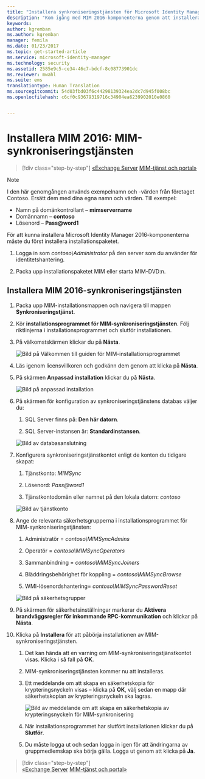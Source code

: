 ```yaml
---
title: "Installera synkroniseringstjänsten för Microsoft Identity Manager | Microsoft Docs"
description: "Kom igång med MIM 2016-komponenterna genom att installera och konfigurera Synkroniseringstjänsten."
keywords: 
author: kgremban
ms.author: kgremban
manager: femila
ms.date: 01/23/2017
ms.topic: get-started-article
ms.service: microsoft-identity-manager
ms.technology: security
ms.assetid: 2585e9c5-ce34-46c7-bdcf-8c08773901dc
ms.reviewer: mwahl
ms.suite: ems
translationtype: Human Translation
ms.sourcegitcommit: 54d03fbd03f6c44298139324ea2dc7d945f008bc
ms.openlocfilehash: c6cf0c93679319716c34904ea6239902010e0860


---
```


# <a name="install-mim-2016-mim-synchronization-service"></a>Installera MIM 2016: MIM-synkroniseringstjänsten

>[!div class="step-by-step"]
[«Exchange Server](prepare-server-exchange.md)
[MIM-tjänst och portal»](install-mim-service-portal.md)

> [!NOTE]
> I den här genomgången används exempelnamn och -värden från företaget Contoso. Ersätt dem med dina egna namn och värden. Till exempel:
> - Namn på domänkontrollant – **mimservername**
> - Domännamn – **contoso**
> - Lösenord – **Pass@word1**

För att kunna installera Microsoft Identity Manager 2016-komponenterna måste du först installera installationspaketet.

1. Logga in som *contoso\Administrator* på den server som du använder för identitetshantering.

2. Packa upp installationspaketet MIM eller starta MIM-DVD:n.

## <a name="install-mim-2016-synchronization-service"></a>Installera MIM 2016-synkroniseringstjänsten

1. Packa upp MIM-installationsmappen och navigera till mappen **Synkroniseringstjänst**.

2. Kör **installationsprogrammet för MIM-synkroniseringstjänsten**. Följ riktlinjerna i installationsprogrammet och slutför installationen.

3. På välkomstskärmen klickar du på **Nästa**.

    ![Bild på Välkommen till guiden för MIM-installationsprogrammet](media/MIM-Install1.png)

4. Läs igenom licensvillkoren och godkänn dem genom att klicka på **Nästa**.

5. På skärmen **Anpassad installation** klickar du på **Nästa**.

    ![Bild på anpassad installation](media/MIM-Install2.png)

6.  På skärmen för konfiguration av synkroniseringstjänstens databas väljer du:

    1.  SQL Server finns på: **Den här datorn**.

    2.  SQL Server-instansen är: **Standardinstansen**.

    ![Bild av databasanslutning](media/MIM-Install3.png)

7.  Konfigurera synkroniseringstjänstkontot enligt de konton du tidigare skapat:

    1.  Tjänstkonto: *MIMSync*

    2.  Lösenord: *Pass@word1*

    3.  Tjänstkontodomän eller namnet på den lokala datorn: *contoso*

    ![Bild av tjänstkonto](media/MIM-Install4.png)

8.  Ange de relevanta säkerhetsgrupperna i installationsprogrammet för MIM-synkroniseringstjänsten:

    1. Administratör = *contoso\MIMSyncAdmins*

    2. Operatör = *contoso\MIMSyncOperators*

    3. Sammanbindning = *contoso\MIMSyncJoiners*

    4. Bläddringsbehörighet för koppling = *contoso\MIMSyncBrowse*

    5. WMI-lösenordshantering= *contoso\MIMSyncPasswordReset*

    ![Bild på säkerhetsgrupper](media/MIM-Install5.png)

9. På skärmen för säkerhetsinställningar markerar du **Aktivera brandväggsregler för inkommande RPC-kommunikation** och klickar på **Nästa**.

10. Klicka på **Installera** för att påbörja installationen av MIM-synkroniseringstjänsten.

    1. Det kan hända att en varning om MIM-synkroniseringstjänstkontot visas. Klicka i så fall på **OK**.

    2. MIM-synkroniseringstjänsten kommer nu att installeras.

    3. Ett meddelande om att skapa en säkerhetskopia för krypteringsnyckeln visas – klicka på **OK**, välj sedan en mapp där säkerhetskopian av krypteringsnyckeln ska lagras.

        ![Bild av meddelande om att skapa en säkerhetskopia av krypteringsnyckeln för MIM-synkronisering](media/MIM-Install7.png)

    4. När installationsprogrammet har slutfört installationen klickar du på **Slutför**.

    5. Du måste logga ut och sedan logga in igen för att ändringarna av gruppmedlemskap ska börja gälla. Logga ut genom att klicka på **Ja**.

>[!div class="step-by-step"]  
[«Exchange Server](prepare-server-exchange.md)
[MIM-tjänst och portal»](install-mim-service-portal.md)



<!--HONumber=Jan17_HO4-->


